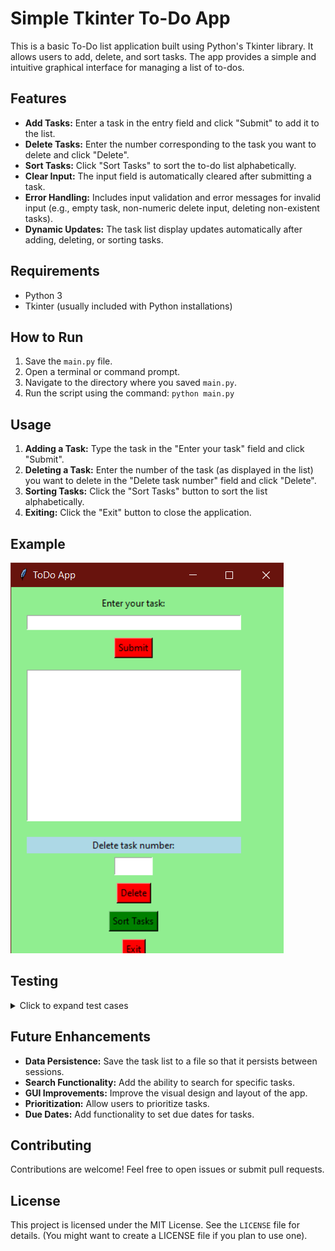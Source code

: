# Simple Tkinter To-Do App

This is a basic To-Do list application built using Python's Tkinter library. It allows users to add, delete, and sort tasks.  The app provides a simple and intuitive graphical interface for managing a list of to-dos.

## Features

* **Add Tasks:** Enter a task in the entry field and click "Submit" to add it to the list.
* **Delete Tasks:** Enter the number corresponding to the task you want to delete and click "Delete".
* **Sort Tasks:** Click "Sort Tasks" to sort the to-do list alphabetically.
* **Clear Input:** The input field is automatically cleared after submitting a task.
* **Error Handling:** Includes input validation and error messages for invalid input (e.g., empty task, non-numeric delete input, deleting non-existent tasks).
* **Dynamic Updates:** The task list display updates automatically after adding, deleting, or sorting tasks.


## Requirements

* Python 3
* Tkinter (usually included with Python installations)

## How to Run

1. Save the `main.py` file.
2. Open a terminal or command prompt.
3. Navigate to the directory where you saved `main.py`.
4. Run the script using the command: `python main.py`


## Usage

1. **Adding a Task:** Type the task in the "Enter your task" field and click "Submit".
2. **Deleting a Task:**  Enter the number of the task (as displayed in the list) you want to delete in the "Delete task number" field and click "Delete".
3. **Sorting Tasks:** Click the "Sort Tasks" button to sort the list alphabetically.
4. **Exiting:** Click the "Exit" button to close the application.

## Example

![To-Do App Screenshot](screenshot1.png)

## Testing

<details>
<summary>Click to expand test cases</summary>
# To-Do App Test Cases

This document outlines the test cases for the To-Do app, covering different functionalities and scenarios.

## Phase 1: Adding Tasks

* **Test Case 1: Add Simple Tasks:**
    * Input: "Buy groceries", "Call mom", "Finish report", "Walk the dog"
    * Expected Result: Tasks are added to the list and displayed correctly.
    * Screenshot: ![Adding Tasks](ScreenShots/ss2.png)  

* **Test Case 2: Add Empty Task:**
    * Input: (Empty input field), click "Submit"
    * Expected Result: "Input Error" message box appears.
    * Screenshot: ![Add Empty Task Error](ScreenShots/ss2_2.png) 

## Phase 2: Sorting Tasks

* **Test Case 1: Sort with Existing Tasks:**
    * Input: Click "Sort Tasks" with the tasks from Phase 1.
    * Expected Result: Tasks are sorted alphabetically ("Buy groceries", "Call mom", "Finish report", "Walk the dog").
    * Screenshot: 

        Before ![UnSorted Tasks](ScreenShots/ss3_1.png) 

        After  ![Sorted Tasks](ScreenShots/ss3_2.png) 

* **Test Case 2: Sort with New Task Affecting Order:**
    * Input: Add "Attend meeting", then click "Sort Tasks".
    * Expected Result: "Attend meeting" appears at the beginning of the sorted list.

* **Test Case 3: Sort Empty List:**
    * Input: Click "Sort Tasks" with an empty task list.
    * Expected Result: "Info" message box appears saying "No tasks to sort."
    * Screenshot: ![Sort Empty List Info](ScreenShots/ss3_4.png) 

## Phase 3: Deleting Tasks

* **Test Case 1: Delete Middle Task:**
    * Input: Enter the number of a middle task (e.g., "2" if there are 4 tasks) in the "Delete task number" field, click "Delete".
    * Expected Result: The specified task is removed, and the remaining tasks renumber.

* **Test Case 2: Delete First Task:**
    * Input: Enter "1" in the "Delete task number" field, click "Delete".
    * Expected Result: The first task is removed.

* **Test Case 3: Delete Last Task:**
    * Input: Enter the number of the last task, click "Delete".
    * Expected Result: The last task is removed.

* **Test Case 4: Delete with Empty Input:**
    * Input: Leave "Delete task number" field empty, click "Delete".
    * Expected Result: "Input Error" message box with "Please enter a valid number."
    * Screenshot: ![Delete Empty Input Error](ScreenShots/ss4_2.png) 

           Result ![Delete Empty Input Error](ScreenShots/ss4_4.png)

* **Test Case 5: Delete with Non-Numeric Input:**
    * Input: Enter "abc" in "Delete task number", click "Delete".
    * Expected Result: "Input Error" message box with "Please enter a valid number."  *(Same screenshot as Test Case 4 could be used)*

* **Test Case 6: Delete with Number Too High:**
    * Input: Enter a number greater than the number of tasks, click "Delete".
    * Expected Result: "Input Error" message box with "Invalid task number."

* **Test Case 7: Delete with Number Too Low (0 or negative):**
    * Input: Enter "0" or "-1", click "Delete".
    * Expected Result: "Input Error" message box with "Invalid task number."

* **Test Case 8: Delete from Empty List:**
    * Input: Click "Delete" with an empty task list.
    * Expected Result: "Error" message box with "No tasks to delete."
    * Screenshot: ![Delete Empty List Error](ScreenShots/ss5_1.png) 

           Result ![Delete Empty List Error](ScreenShots/ss5_2.png)


## Phase 4: Exit Functionality

* **Test Case 1: Exit Application:**
    * Input: Click "Exit".
    * Expected Result: The application closes cleanly.


</details>

## Future Enhancements

* **Data Persistence:** Save the task list to a file so that it persists between sessions.
* **Search Functionality:** Add the ability to search for specific tasks.
* **GUI Improvements:**  Improve the visual design and layout of the app.
* **Prioritization:** Allow users to prioritize tasks.
* **Due Dates:**  Add functionality to set due dates for tasks.


## Contributing

Contributions are welcome! Feel free to open issues or submit pull requests.

## License

This project is licensed under the MIT License. See the `LICENSE` file for details. (You might want to create a LICENSE file if you plan to use one).